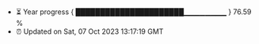 - ⏳ Year progress { ██████████████████████▁▁▁▁▁▁▁▁ } 76.59 %
- ⏰ Updated on Sat, 07 Oct 2023 13:17:19 GMT

